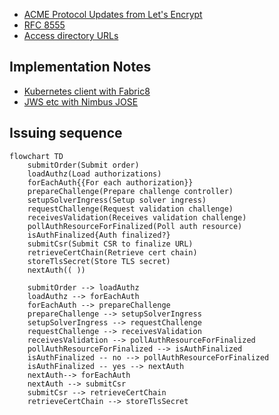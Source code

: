 - [ACME Protocol Updates from Let's Encrypt](https://letsencrypt.org/docs/acme-protocol-updates/)
- [RFC 8555](https://datatracker.ietf.org/doc/html/rfc8555)
- [Access directory URLs](https://datatracker.ietf.org/doc/html/rfc8555#section-7.1.1)

## Implementation Notes

- [Kubernetes client with Fabric8](https://github.com/fabric8io/kubernetes-client)
- [JWS etc with Nimbus JOSE](https://connect2id.com/products/nimbus-jose-jwt)

## Issuing sequence



```mermaid
flowchart TD
    submitOrder(Submit order)
    loadAuthz(Load authorizations)
    forEachAuth{{For each authorization}}
    prepareChallenge(Prepare challenge controller)
    setupSolverIngress(Setup solver ingress)
    requestChallenge(Request validation challenge)
    receivesValidation(Receives validation challenge)
    pollAuthResourceForFinalized(Poll auth resource)
    isAuthFinalized{Auth finalized?}
    submitCsr(Submit CSR to finalize URL)
    retrieveCertChain(Retrieve cert chain)
    storeTlsSecret(Store TLS secret)
    nextAuth(( ))
    
    submitOrder --> loadAuthz
    loadAuthz --> forEachAuth
    forEachAuth --> prepareChallenge
    prepareChallenge --> setupSolverIngress
    setupSolverIngress --> requestChallenge
    requestChallenge --> receivesValidation
    receivesValidation --> pollAuthResourceForFinalized
    pollAuthResourceForFinalized --> isAuthFinalized
    isAuthFinalized -- no --> pollAuthResourceForFinalized
    isAuthFinalized -- yes --> nextAuth
    nextAuth--> forEachAuth
    nextAuth --> submitCsr
    submitCsr --> retrieveCertChain
    retrieveCertChain --> storeTlsSecret

```